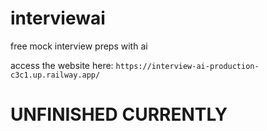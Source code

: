 # interviewai
free mock interview preps with ai

access the website here: `https://interview-ai-production-c3c1.up.railway.app/`
# UNFINISHED CURRENTLY
